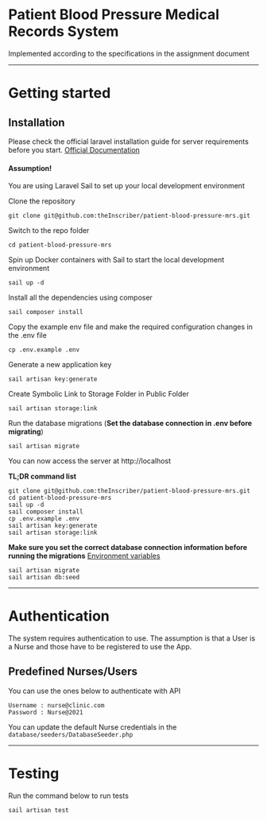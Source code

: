 # Patient Blood Pressure Medical Records System
Implemented according to the specifications in the assignment document

----------

# Getting started

## Installation

Please check the official laravel installation guide for server requirements before you start. [Official Documentation](https://laravel.com/docs/8.x)

#### Assumption!
You are using Laravel Sail to set up your local development environment

Clone the repository

    git clone git@github.com:theInscriber/patient-blood-pressure-mrs.git

Switch to the repo folder

    cd patient-blood-pressure-mrs

Spin up Docker containers with Sail to start the local development environment

    sail up -d

Install all the dependencies using composer

    sail composer install

Copy the example env file and make the required configuration changes in the .env file

    cp .env.example .env

Generate a new application key

    sail artisan key:generate

Create Symbolic Link to Storage Folder in Public Folder

    sail artisan storage:link

Run the database migrations (**Set the database connection in .env before migrating**)

    sail artisan migrate

You can now access the server at http://localhost

**TL;DR command list**

    git clone git@github.com:theInscriber/patient-blood-pressure-mrs.git
    cd patient-blood-pressure-mrs
    sail up -d
    sail composer install
    cp .env.example .env
    sail artisan key:generate
    sail artisan storage:link

**Make sure you set the correct database connection information before running the migrations** [Environment variables](#environment-variables)

    sail artisan migrate
    sail artisan db:seed


----------

# Authentication
The system requires authentication to use. The assumption is that a User is a Nurse and those have to be registered to use the App.

## Predefined Nurses/Users
You can use the ones below to authenticate with API

    Username : nurse@clinic.com
    Password : Nurse@2021

You can update the default Nurse credentials in the `database/seeders/DatabaseSeeder.php` 

----------

# Testing
Run the command below to run tests


    sail artisan test
